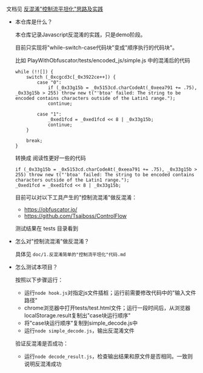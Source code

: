 文档见 [反混淆"控制流平坦化"思路及实践](https://mp.weixin.qq.com/s/FnB1z1Kja3bq0Tjr_g1zvg)

* 本仓库是什么？

    本仓库记录Javascript反混淆的实践，只是demo阶段。
    
    目前只实现将"while-switch-case代码块"变成"顺序执行的代码块"。
    
    比如 PlayWithObfuscator/tests/encoded_js/simple.js 中的混淆后的代码
    ```
    while (!![]) {
        switch (_0xcgcd3c[_0x3922ce++]) {
            case "0":
                if (_0x33g15b = _0x5153cd.charCodeAt(_0xeea791 += .75), _0x33g15b > 255) throw new t("'btoa' failed: The string to be encoded contains characters outside of the Latin1 range.");
                continue;
    
            case "1":
                _0xed1fcd = _0xed1fcd << 8 | _0x33g15b;
                continue;
        }
    
        break;
    }
    ```
    
    转换成 阅读性更好一些的代码
    ```
    if (_0x33g15b = _0x5153cd.charCodeAt(_0xeea791 += .75), _0x33g15b > 255) throw new t("'btoa' failed: The string to be encoded contains characters outside of the Latin1 range.");
    _0xed1fcd = _0xed1fcd << 8 | _0x33g15b;
    ```
    
    目前可以对以下工具产生的"控制流混淆"做反混淆：
    * https://obfuscator.io/
    * https://github.com/Tsaiboss/ControlFlow
    
    测试结果在 tests 目录看到
    
* 怎么对"控制流混淆"做反混淆？

   具体见 `doc/1.反混淆简单的"控制流平坦化"代码.md`
   
* 怎么测试本项目？

    按照以下步骤运行：
    * 运行`node hook.js`对指定js文件插桩；运行前需要修改代码中的"输入文件路径"
    * chrome浏览器中打开tests/test.html文件；运行一段时间后，从浏览器localStorage.result复制出"case块运行顺序"
    * 将"case块运行顺序"复制到simple_decode.js中
    * 运行`node simple_decode.js`，输出反混淆文件
    
    验证反混淆是否成功：
    * 运行`node decode_result.js`，检查输出结果和原文件是否相同。一致则说明反混淆成功
